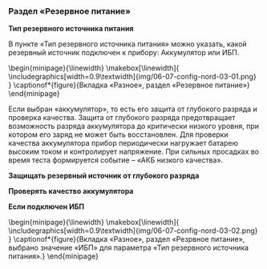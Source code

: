 ### Раздел «Резервное питание»

**Тип резервного источника питания**  

В пункте «Тип резервного источника питания» можно указать, какой резервный источник подключен к прибору: Аккумулятор или ИБП.

\begin{minipage}{\linewidth}
	\makebox[\linewidth]{
 		\includegraphics[width=0.9\textwidth]{img/06-07-config-nord-03-01.png}
 	}
	\captionof*{figure}{Вкладка «Разное», раздел «Резервное питание»}
\end{minipage}

Если выбран «аккумулятор», то есть его защита от глубокого разряда и проверка качества. 
Защита от глубокого разряда предотвращает возможность разряда аккумулятора до критически низкого уровня,  при котором его заряд не может быть восстановлен. 
Для проверки качества аккумулятора прибор периодически нагружает батарею высоким током и контролирует напряжение. При сильных просадках во время теста формируется  событие – «АКБ низкого качества».


**Защищать резервный источник от глубокого разряда**  

**Проверять качество аккумулятора**

**Если подключен ИБП**

\begin{minipage}{\linewidth}
	\makebox[\linewidth]{
 		\includegraphics[width=0.9\textwidth]{img/06-07-config-nord-03-02.png}
 	}
	\captionof*{figure}{Вкладка «Разное», раздел «Резрвное питание», выбрано значение «ИБП» для параметра «Тип резервного источника питания».}
\end{minipage}

